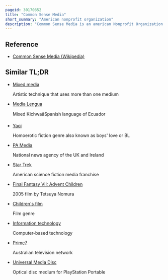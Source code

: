 ```yaml
---
pageid: 30170352
title: "Common Sense Media"
short_summary: "American nonprofit organization"
description: "Common Sense Media is an american Nonprofit Organization that Reviews and provides Ratings for Media and Technology with the Goal of providing Information on their Suitability for Children. It also Funds Research on the Role of Media in the Lives of Children and actively Advocates for child-friendly Policies and Laws regarding Media."
---
```


## Reference

- [Common Sense Media (Wikipedia)](https://en.wikipedia.org/?curid=30170352)

## Similar TL;DR

- [Mixed media](/tldr/en/mixed-media)

  Artistic technique that uses more than one medium

- [Media Lengua](/tldr/en/media-lengua)

  Mixed KichwaâSpanish language of Ecuador

- [Yaoi](/tldr/en/yaoi)

  Homoerotic fiction genre also known as boys' love or BL

- [PA Media](/tldr/en/pa-media)

  National news agency of the UK and Ireland

- [Star Trek](/tldr/en/star-trek)

  American science fiction media franchise

- [Final Fantasy VII: Advent Children](/tldr/en/final-fantasy-vii-advent-children)

  2005 film by Tetsuya Nomura

- [Children's film](/tldr/en/childrens-film)

  Film genre

- [Information technology](/tldr/en/information-technology)

  Computer-based technology

- [Prime7](/tldr/en/prime7)

  Australian television network

- [Universal Media Disc](/tldr/en/universal-media-disc)

  Optical disc medium for PlayStation Portable
